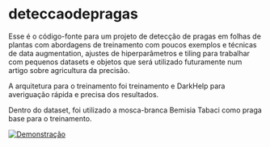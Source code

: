 # deteccaodepragas
Esse é o código-fonte para um projeto de detecção de pragas em folhas de plantas com abordagens de treinamento com poucos exemplos e técnicas de data augmentation, ajustes de hiperparâmetros e tiling para trabalhar com pequenos datasets e objetos que será utilizado futuramente num artigo sobre agricultura da precisão.

A arquitetura para o treinamento foi treinamento e DarkHelp para averiguação rápida e precisa dos resultados.

Dentro do dataset, foi utilizado a mosca-branca Bemisia Tabaci como praga base para o treinamento. 


[![Demonstração](https://img.youtube.com/vi/w_q1cQGNplo/0.jpg)](https://www.youtube.com/shorts/w_q1cQGNplo)
